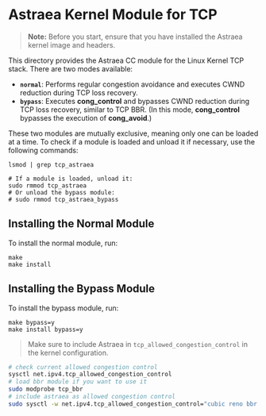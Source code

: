 # Astraea Kernel Module for TCP

> **Note:** Before you start, ensure that you have installed the Astraea kernel image and headers.

This directory provides the Astraea CC module for the Linux Kernel TCP stack. There are two modes available:

- **`normal`**: Performs regular congestion avoidance and executes CWND reduction during TCP loss recovery.
- **`bypass`**: Executes **cong\_control** and bypasses CWND reduction during TCP loss recovery, similar to TCP BBR. (In this mode, **cong\_control** bypasses the execution of **cong\_avoid**.)

These two modules are mutually exclusive, meaning only one can be loaded at a time. To check if a module is loaded and unload it if necessary, use the following commands:

```shell
lsmod | grep tcp_astraea

# If a module is loaded, unload it:
sudo rmmod tcp_astraea 
# Or unload the bypass module:
# sudo rmmod tcp_astraea_bypass
```

## Installing the Normal Module

To install the normal module, run:

```shell
make 
make install
```

## Installing the Bypass Module

To install the bypass module, run:

```shell
make bypass=y
make install bypass=y
```
> Make sure to include Astraea in `tcp_allowed_congestion_control` in the kernel configuration.
```bash
# check current allowed congestion control
sysctl net.ipv4.tcp_allowed_congestion_control
# load bbr module if you want to use it
sudo modprobe tcp_bbr
# include astraea as allowed congestion control
sudo sysctl -w net.ipv4.tcp_allowed_congestion_control="cubic reno bbr astraea"
```
